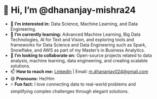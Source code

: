 # 👋 Hi, I’m @dhananjay-mishra24  
- 👀 **I’m interested in:** Data Science, Machine Learning, and Data Engineering. 
- 🌱 **I’m currently learning:** Advanced Machine Learning, Big Data Technologies, AI for Text and Vision, and exploring tools and frameworks for Data Science and Data Engineering such as Spark, Snowflake, and AWS as part of my Master’s in Business Analytics.  
- 💞️ **I’m looking to collaborate on:** Open-source projects related to data analysis, machine learning, data engineering, and creating scalable solutions.  
- 📫 **How to reach me:** [LinkedIn](https://www.linkedin.com/in/dhananjay-mishra-694521133) | Email: m.dhananjay024@gmail.com  
- 😄 **Pronouns:** He/Him  
- ⚡ **Fun fact:** I love connecting data to real-world problems and simplifying complex challenges through elegant solutions.  
